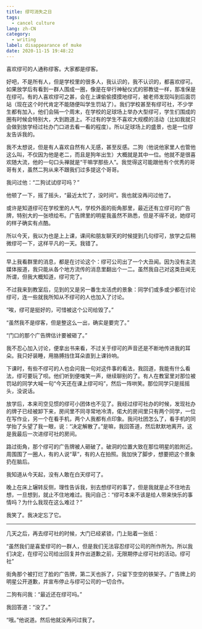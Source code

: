 ```yaml
---
title: 缪可消失之日
tags:
  - cancel culture
lang: zh-CN
category:
  - writing
label: disappearance of muke
date: 2020-11-15 19:48:22
---
```



喜欢缪可的人通称缪客。大家都是缪客。

好吧，不是所有人，但是学校里的很多人，我认识的，我不认识的，都喜欢缪可。如果放学后有看到一群人围成一圈，像是在举行神秘仪式的邪教徒一样，那准保是在缪可。有的人喜欢缪可之甚，会在上课偷偷摸摸地缪可，被老师发现叫到后面罚站（现在这个时代肯定不能随便叫学生罚站了）。我们学校甚至有缪可社，不少学生都有加入，他们会隔一个周末，在学校的足球场上举办大型缪可，学生们围成的圈有时候会特别大，大到跑道上。不过有的学生不喜欢大规模的活动（比如我就只会做到放学经过社办门口进去看一看的程度）。所以足球场上的盛景，也是一位缪友告诉我的。

我不太想说，但是有人喜欢自然有人无感，甚至反感。二狗（他说他家里人也管他这么叫，不仅因为他是老二，而且是狗年出生）大概就是其中一位。他就不是很喜欢随大流，他的一句口头禅就是“干嘛学那些人”。我觉得这可能跟他有个优秀的哥哥有关，虽然二狗从来不跟我们过多提这个哥哥。

我问过他：“二狗试试缪可吗？”

他顿了一下，摇了摇头，“最近太忙了，没时间”。我也就没再问过他了。

或许是知道缪可在学校里的人气，学校外面的街角那里，最近还有立缪可的广告牌，特别大的一张喷绘布。广告牌里的明星我虽然不熟悉，但是不得不说，她缪可的样子确实有点酷。

所以今天，我以为也是上上课，课间和朋友聊天的时候提到几句缪可，放学之后稍微缪可一下，这样平凡的一天。我错了。

---

早上我看群里的消息，都是在讨论这个：缪可公司出了一个大丑闻。因为没有主流媒体报道，我只能从各个地方流传的消息里翻出个一二。虽然我自己对这类丑闻无所谓，但我大概知道，缪可完了。

不过我来到教室后，见到的又是另一番生龙活虎的景象：同学们或多或少都在讨论缪可，连一些就我所知从不缪可的人也加入了讨论。

“唉，缪可是挺好的，可惜被这个公司给毁了。”

“虽然我不是缪客，但是整这么一出，确实是要完了。”

“门口的那个广告牌估计要被砸了。”

我不忍心加入讨论，便拿出书来看，不过关于缪可的声音还是不断地传进我的耳朵。我只好装睡，用胳膊挡住耳朵直到上课铃响。

下课时，有些不缪可的人也会问我一句对这件事的看法，我回道，我能有什么看法，缪可要玩了呗。他们听到便嗤笑一声，继续聊别的了。有人在教室里对那位被罚站的同学大喊一句“今天还在课上缪可吗”，然后一阵哄笑。那位同学只是摇摇头，没说话。

放学后，本来司空见惯的缪可小团体也不见了。我经过缪可社办的时候，发现社办的牌子已经被卸下来，房间里不同寻常地冷清，偌大的房间里只有两个同学，一位在写作业，另一个在看手机，两个人我都有点印象。我问社团怎么了，看手机的同学抬了头望了我一眼，说：“决定解散了。”是嘛，我回答道，然后默默地离开。这是我最后一次进缪可社的房间。

路过街角，那个缪可的广告牌被人砸破了。破洞的位置大致在那位明星的脸附近。周围围了一圈人，有的人说“草”，有的人在拍照。我加快了脚步，想要把这个景象扔在脑后。

我知道从今天起，没有人敢在白天缪可了。

晚上在床上辗转反侧，理性告诉我，别去想缪可的事了，但是我就是止不住地去想，一旦想到，就止不住地难过。我问自己：“缪可本来不该是给人带来快乐的事情吗？为什么我现在这么难过？”

我笑了。我决定忘了它。

---

几天之后，再去缪可社的时候，大门已经紧锁，门上贴着一张纸：

“虽然我们是喜爱缪可的一群人，但是我们无法容忍缪可公司的所作所为。所以我们决定，在缪可公司给出回复并作出道歉之前，无限期停止缪可社的活动。缪可社”

街角那个被打烂了脸的广告牌，第二天也拆了，只留下空空的铁架子。广告牌上的明星公开道歉，并宣布停止与缪可公司的一切合作。

二狗有问我：“最近还在缪可吗。”

我回答道：“没了。”

“哦。”他说道。然后他就没再问过我了。